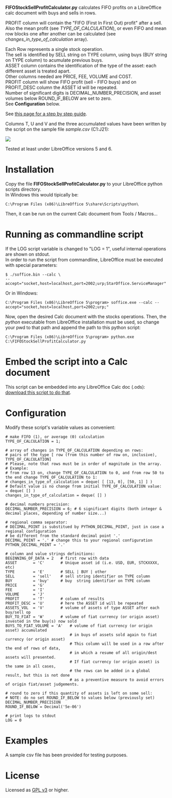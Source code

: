 **FIFOStockSellProfitCalculator.py** calculates FIFO profits on a LibreOffice calc document with buys and sells in rows.    
    
PROFIT column will contain the "FIFO (First In First Out) profit" after a sell.   
Also the mean profit (see *TYPE_OF_CALCULATION*), or even FIFO and mean row blocks one after another can be calculated (see *changes_in_type_of_calculation* array).   
   
Each Row represents a single stock operation.   
The sell is identified by SELL string on TYPE column, using buys (BUY string on TYPE column) to acumulate previous buys.   
ASSET column contains the identification of the type of the asset: each different asset is treated apart.   
Other columns needed are PRICE, FEE, VOLUME and COST.   
PROFIT column will show FIFO profit (sell - FIFO buys) and on PROFIT\_DESC column the ASSET id will be repeated.   
Number of significant digits is DECIMAL\_NUMBER\_PRECISION, and asset volumes below ROUND\_IF\_BELOW are set to zero.   
See **Configuration** below.

See [this page for a step by step guide](https://circulosmeos.wordpress.com/2017/04/23/fifo-profits-stock-sell-calculation-with-libreoffice-calc).

Columns T, U and V and the three accumulated values have been written by the script on the sample file *sample.csv* (C1:J21):

![](https://circulosmeos.files.wordpress.com/2017/04/calc-stock-ops-example-after-script-exec.png?w=680)

Tested at least under LibreOffice versions 5 and 6.

Installation
============

Copy the file **FIFOStockSellProfitCalculator.py** to your LibreOffice python scripts directory.   
In Windows this would tipically be:

    C:\Program Files (x86)\LibreOffice 5\share\Scripts\python\

Then, it can be run on the current Calc document from Tools / Macros... 


Running as commandline script
=============================

If the LOG script variable is changed to "LOG = 1", useful internal operations are shown on stdout.   
In order to run the script from commandline, LibreOffice must be executed with special parameters:

    $ ./soffice.bin --calc \
    --accept="socket,host=localhost,port=2002;urp;StarOffice.ServiceManager"

Or in Windows:

    C:\Program Files (x86)\LibreOffice 5\program> soffice.exe --calc --accept="socket,host=localhost,port=2002;urp;"

Now, open the desired Calc document with the stocks operations.
Then, the *python* executable from LibreOffice installation must be used, so change your pwd to that path and append the path to this python script:

    C:\Program Files (x86)\LibreOffice 5\program> python.exe C:\FIFOStockSellProfitCalculator.py


Embed the script into a Calc document
=====================================

This script can be embedded into any LibreOffice Calc doc (.ods): [download this script to do that](https://github.com/circulosmeos/LibreOfficeScriptInsert).


Configuration
=============

Modify these script's variable values as convenient:

    # make FIFO (1), or average (0) calculation
    TYPE_OF_CALCULATION = 1;

    # array of changes in TYPE_OF_CALCULATION depending on rows:
    # pairs of the type [ row (from this number of row on, inclusive), TYPE_OF_CALCULATION]
    # Please, note that rows must be in order of magnitude in the array.
    # Example:
    # from row 13 on, change TYPE_OF_CALCULATION to 0, and from row 50 to the end change TYPE_OF_CALCULATION to 1:
    # changes_in_type_of_calculation = deque( [ [13, 0], [50, 1] ] )
    # Default value is no change from initial TYPE_OF_CALCULATION value:  = deque( [] )
    changes_in_type_of_calculation = deque( [] )

    # decimal numbers precision:
    DECIMAL_NUMBER_PRECISION = 6; # 6 significant digits (both integer & decimal places, depending of number size...)

    # regional comma separator:
    # DECIMAL_POINT is substitued by PYTHON_DECIMAL_POINT, just in case a regional configuration
    # be different from the standard decimal point '.'
    DECIMAL_POINT = '.' # change this to your regional configuration
    PYTHON_DECIMAL_POINT = '.'

    # column and value strings definitions:
    BEGINNING_OF_DATA = 2   # first row with data
    ASSET       = 'C'       # Unique asset id (i.e. USD, EUR, STCKXXXX, etc)
    TYPE        = 'E'       # SELL | BUY | other
    SELL        = 'sell'    # sell string identifier on TYPE column
    BUY         = 'buy'     # buy  string identifier on TYPE column
    PRICE       = 'G'
    FEE         = 'I'
    VOLUME      = 'J'
    PROFIT      = 'T'       # column of results
    PROFIT_DESC = 'U'       # here the ASSET id will be repeated
    ASSETS_VOL  = 'V'       # volume of assets of type ASSET after each buy/sell op
    BUY_TO_FIAT = 'W'       # volume of fiat currency (or origin asset) invested in the buy(s) now sold
    BUYS_TO_FIAT_VOLUME = 'A'   # volume of fiat currency (or origin asset) accumulated
                                # in buys of assets sold again to fiat currency (or origin asset)
                                # This column will be used in a row after the end of rows of data,
                                # in which a resume of all origin/dest assets will presented.
                                # If fiat currency (or origin asset) is the same in all cases,
                                # the rows can be added in a global result, but this is not done
                                # as a preventive measure to avoid errors of origin fiat/asset judgements.

    # round to zero if this quantity of assets is left on some sell:
    # NOTE: do no set ROUND_IF_BELOW to values below (previously set) DECIMAL_NUMBER_PRECISION 
    ROUND_IF_BELOW = Decimal('5e-06')

    # print logs to stdout
    LOG = 0


Examples
========

A sample csv file has been provided for testing purposes.


License
=======

Licensed as [GPL v3](http://www.gnu.org/licenses/gpl-3.0.en.html) or higher.   
